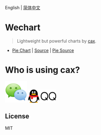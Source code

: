 English | [简体中文](./README.md) 

# Wechart 

> Lightweight but powerful charts by [cax](https://github.com/dntzhang/cax). 

  * [Pie Chart](https://dntzhang.github.io/wechart/packages/pie/examples/simple/) | [Source](https://github.com/dntzhang/wechart/blob/master/packages/pie/examples/simple/main.js) | [Pie Source](https://github.com/dntzhang/wechart/blob/master/packages/pie/src/index.js)

# Who is using cax?

![Tencent Wechat](./asset/wx.png)  ![Tencent QQ](./asset/qq.png)

## License

MIT
